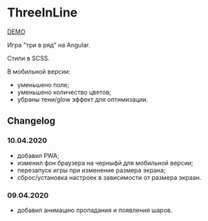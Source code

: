 # ThreeInLine

[DEMO](http://ng-balls.irustam.ru/)

Игра "три в ряд" на Angular.

Стили в SCSS.

В мобильной версии:
- уменьшено поле;
- уменьшено количество цветов;
- убраны тени/glow эффект для оптимизации.

## Changelog

### 10.04.2020
- добавил PWA;
- изменил фон браузера на черныфй для мобильной версии;
- перезапуск игры при изменение размера экрана;
- сброс/установка настроек в зависимости от размера экраан.

### 09.04.2020
- добавил анимацию пропадания и появления шаров.
